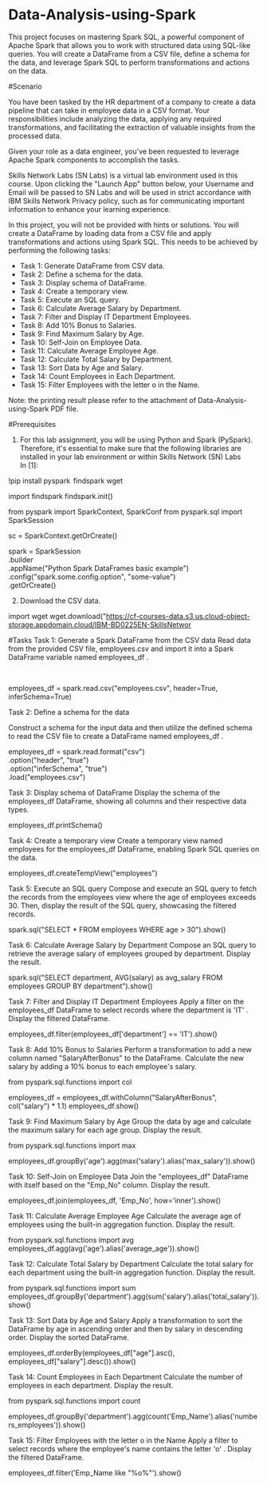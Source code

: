 # Data-Analysis-using-Spark
This project focuses on mastering Spark SQL, a powerful component of Apache Spark that allows you to work with structured data using SQL-like queries. You will create a DataFrame from a CSV file, define a schema for the data, and leverage Spark SQL to perform transformations and actions on the data.

#Scenario

You have been tasked by the HR department of a company to create a data pipeline that can take in employee data in a CSV format. Your responsibilities include analyzing the data, applying any required transformations, and facilitating the extraction of valuable insights from the processed data.

Given your role as a data engineer, you've been requested to leverage Apache Spark components to accomplish the tasks.

Skills Network Labs (SN Labs) is a virtual lab environment used in this course. Upon clicking the "Launch App" button below, your Username and Email will be passed to SN Labs and will be used in strict accordance with IBM Skills Network Privacy policy, such as for communicating important information to enhance your learning experience.

In this project, you will not be provided with hints or solutions. You will create a DataFrame by loading data from a CSV file and apply transformations and actions using Spark SQL. This needs to be achieved by performing the following tasks:

- Task 1: Generate DataFrame from CSV data.
- Task 2: Define a schema for the data.
- Task 3: Display schema of DataFrame.
- Task 4: Create a temporary view.
- Task 5: Execute an SQL query.
- Task 6: Calculate Average Salary by Department.
- Task 7: Filter and Display IT Department Employees.
- Task 8: Add 10% Bonus to Salaries.
- Task 9: Find Maximum Salary by Age.
- Task 10: Self-Join on Employee Data.
- Task 11: Calculate Average Employee Age.
- Task 12: Calculate Total Salary by Department.
- Task 13: Sort Data by Age and Salary.
- Task 14: Count Employees in Each Department.
- Task 15: Filter Employees with the letter o in the Name.
  

Note: the printing result please refer to the attachment of Data-Analysis-using-Spark PDF file.


#Prerequisites 
1. For this lab assignment, you will be using Python and Spark (PySpark). Therefore, it's essential to make sure that the following libraries are installed in your lab environment or within Skills Network (SN) Labs
In [1]:
<!-- Installing required packages   -->
!pip install pyspark  findspark wget

import findspark
findspark.init()

<!-- PySpark is the Spark API for Python. In this lab, we use PySpark to initialize the SparkContext.  --> 
from pyspark import SparkContext, SparkConf
from pyspark.sql import SparkSession

<!-- Creating a SparkContext object-->

sc = SparkContext.getOrCreate()

 <!--Creating a SparkSession-->
 
spark = SparkSession \
 .builder \
 .appName("Python Spark DataFrames basic example") \
 .config("spark.some.config.option", "some-value") \
 .getOrCreate()

2. Download the CSV data.

<!-- Download the CSV data first into a local `employees.csv` file-->
import wget
wget.download("https://cf-courses-data.s3.us.cloud-object-storage.appdomain.cloud/IBM-BD0225EN-SkillsNetwor



#Tasks 
Task 1: Generate a Spark DataFrame from the CSV data Read data from the provided CSV file, employees.csv and import it into a Spark DataFrame variable named
employees_df .

<!-- Read data from the "emp" CSV file and import it into a DataFrame variable named "employees_df"-->  

employees_df = spark.read.csv("employees.csv", header=True, inferSchema=True)
 
Task 2: Define a schema for the data

Construct a schema for the input data and then utilize the defined schema to read the CSV file to create a DataFrame named
employees_df .

<!-- Define a Schema for the input data and read the file using the user-defined Schema-->

employees_df = spark.read.format("csv") \
 .option("header", "true") \
 .option("inferSchema", "true") \
 .load("employees.csv")
 
 Task 3: Display schema of DataFrame Display the schema of the employees_df DataFrame, showing all columns and their respective data types.

<!--Display all columns of the DataFrame, along with their respective data types-->
employees_df.printSchema()

Task 4: Create a temporary view Create a temporary view named employees for the employees_df DataFrame, enabling Spark SQL queries on the data.

<!--  Create a temporary view named "employees" for the DataFrame -->

employees_df.createTempView("employees")

Task 5: Execute an SQL query Compose and execute an SQL query to fetch the records from the employees view where the age of employees exceeds 30. Then, display the result of the SQL query, showcasing the filtered records.

<!-- SQL query to fetch solely the records from the View where the age exceeds 30-->

spark.sql("SELECT * FROM employees WHERE age > 30").show()

Task 6: Calculate Average Salary by Department Compose an SQL query to retrieve the average salary of employees grouped by department. Display the result.

<!-- SQL query to calculate the average salary of employees grouped by department-->

spark.sql("SELECT department, AVG(salary) as avg_salary FROM employees GROUP BY department").show()

Task 7: Filter and Display IT Department Employees Apply a filter on the employees_df DataFrame to select records where the department is 'IT' . Display the filtered DataFrame.

<!-- Apply a filter to select records where the department is 'IT'-->

employees_df.filter(employees_df['department'] == 'IT').show()

Task 8: Add 10% Bonus to Salaries Perform a transformation to add a new column named "SalaryAfterBonus" to the DataFrame. Calculate the new salary by adding a 10% bonus to each employee's salary.

from pyspark.sql.functions import col

<!-- Add a new column "SalaryAfterBonus" with 10% bonus added to the original salary-->
employees_df = employees_df.withColumn("SalaryAfterBonus", col("salary") * 1.1)
employees_df.show()

Task 9: Find Maximum Salary by Age Group the data by age and calculate the maximum salary for each age group. Display the result.

from pyspark.sql.functions import max
<!--Group data by age and calculate the maximum salary for each age group-->

employees_df.groupBy('age').agg(max('salary').alias('max_salary')).show()

Task 10: Self-Join on Employee Data Join the "employees_df" DataFrame with itself based on the "Emp_No" column. Display the result.

<!-- Join the DataFrame with itself based on the "Emp_No" column-->

employees_df.join(employees_df, 'Emp_No', how='inner').show()

Task 11: Calculate Average Employee Age Calculate the average age of employees using the built-in aggregation function. Display the result.

<!-- Calculate the average age of employees-->

from pyspark.sql.functions import avg
employees_df.agg(avg('age').alias('average_age')).show()

Task 12: Calculate Total Salary by Department Calculate the total salary for each department using the built-in aggregation function. Display the result.

<!-- Calculate the total salary for each department. Hint - User GroupBy and Aggregate functions-->

from pyspark.sql.functions import sum
employees_df.groupBy('department').agg(sum('salary').alias('total_salary')).show()

Task 13: Sort Data by Age and Salary Apply a transformation to sort the DataFrame by age in ascending order and then by salary in descending order. Display the sorted DataFrame.

<!-- Sort the DataFrame by age in ascending order and then by salary in descending order-->

employees_df.orderBy(employees_df["age"].asc(), employees_df["salary"].desc()).show()

Task 14: Count Employees in Each Department Calculate the number of employees in each department. Display the result.

from pyspark.sql.functions import count

<!-- Calculate the number of employees in each department-->

employees_df.groupBy('department').agg(count('Emp_Name').alias('numbers_employees')).show()

Task 15: Filter Employees with the letter o in the Name Apply a filter to select records where the employee's name contains the letter 'o' . Display the filtered DataFrame.

<!--Apply a filter to select records where the employee's name contains the letter 'o'-->

employees_df.filter('Emp_Name like "%o%"').show()

